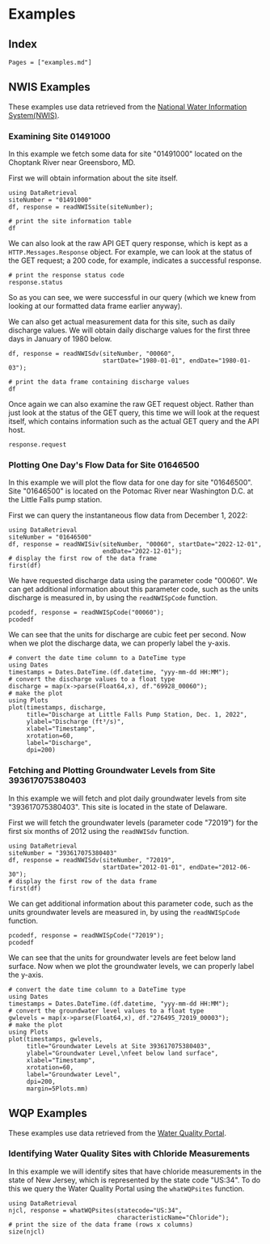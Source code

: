 # Examples

## Index

```@contents
Pages = ["examples.md"]
```

## NWIS Examples
These examples use data retrieved from the
[National Water Information System(NWIS)](https://waterdata.usgs.gov/nwis).

### Examining Site 01491000

In this example we fetch some data for site "01491000" located on the
Choptank River near Greensboro, MD.

First we will obtain information about the site itself.

```@example 01491000
using DataRetrieval
siteNumber = "01491000"
df, response = readNWISsite(siteNumber);

# print the site information table
df
```

We can also look at the raw API GET query response, which is kept as a
`HTTP.Messages.Response` object. For example, we can look at the status of
the GET request; a 200 code, for example, indicates a successful response.

```@example 01491000
# print the response status code
response.status
```

So as you can see, we were successful in our query (which we knew from
looking at our formatted data frame earlier anyway).

We can also get actual measurement data for this site, such as daily discharge
values. We will obtain daily discharge values for the first three days in
January of 1980 below.

```@example 01491000
df, response = readNWISdv(siteNumber, "00060",
                          startDate="1980-01-01", endDate="1980-01-03");

# print the data frame containing discharge values
df
```

Once again we can also examine the raw GET request object. Rather than just
look at the status of the GET query, this time we will look at the request
itself, which contains information such as the actual GET query and the
API host.

```@example 01491000
response.request
```

### Plotting One Day's Flow Data for Site 01646500

In this example we will plot the flow data for one day for site "01646500".
Site "01646500" is located on the Potomac River near Washington D.C. at the
Little Falls pump station.

First we can query the instantaneous flow data from December 1, 2022:

```@example 01646500
using DataRetrieval
siteNumber = "01646500"
df, response = readNWISiv(siteNumber, "00060", startDate="2022-12-01",
                          endDate="2022-12-01");
# display the first row of the data frame
first(df)
```

We have requested discharge data using the parameter code "00060". We can
get additional information about this parameter code, such as the units
discharge is measured in, by using the `readNWISpCode` function.

```@example 01646500
pcodedf, response = readNWISpCode("00060");
pcodedf
```

We can see that the units for discharge are cubic feet per second. Now when
we plot the discharge data, we can properly label the y-axis.

```@example 01646500
# convert the date time column to a DateTime type
using Dates
timestamps = Dates.DateTime.(df.datetime, "yyy-mm-dd HH:MM");
# convert the discharge values to a float type
discharge = map(x->parse(Float64,x), df."69928_00060");
# make the plot
using Plots
plot(timestamps, discharge,
     title="Discharge at Little Falls Pump Station, Dec. 1, 2022",
     ylabel="Discharge (ft³/s)",
     xlabel="Timestamp",
     xrotation=60,
     label="Discharge",
     dpi=200)
```

### Fetching and Plotting Groundwater Levels from Site 393617075380403

In this example we will fetch and plot daily groundwater levels from site
"393617075380403". This site is located in the state of Delaware.

First we will fetch the groundwater levels (parameter code "72019")
for the first six months of 2012 using the `readNWISdv` function.

```@example 393617075380403
using DataRetrieval
siteNumber = "393617075380403"
df, response = readNWISdv(siteNumber, "72019",
                          startDate="2012-01-01", endDate="2012-06-30");
# display the first row of the data frame
first(df)
```

We can get additional information about this parameter code, such as the
units groundwater levels are measured in, by using the `readNWISpCode`
function.

```@example 393617075380403
pcodedf, response = readNWISpCode("72019");
pcodedf
```

We can see that the units for groundwater levels are feet below land surface.
Now when we plot the groundwater levels, we can properly label the y-axis.

```@example 393617075380403
# convert the date time column to a DateTime type
using Dates
timestamps = Dates.DateTime.(df.datetime, "yyy-mm-dd HH:MM");
# convert the groundwater level values to a float type
gwlevels = map(x->parse(Float64,x), df."276495_72019_00003");
# make the plot
using Plots
plot(timestamps, gwlevels,
     title="Groundwater Levels at Site 393617075380403",
     ylabel="Groundwater Level,\nfeet below land surface",
     xlabel="Timestamp",
     xrotation=60,
     label="Groundwater Level",
     dpi=200,
     margin=5Plots.mm)
```

## WQP Examples
These examples use data retrieved from the
[Water Quality Portal](https://waterqualitydata.us/).

### Identifying Water Quality Sites with Chloride Measurements

In this example we will identify sites that have chloride measurements
in the state of New Jersey, which is represented by the state code "US:34".
To do this we query the Water Quality Portal using the `whatWQPsites` function.

```@example NJchloride
using DataRetrieval
njcl, response = whatWQPsites(statecode="US:34",
                              characteristicName="Chloride");
# print the size of the data frame (rows x columns)
size(njcl)
```